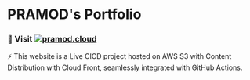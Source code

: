 # PRAMOD's Portfolio


<h3>🚀 Visit <a href="https://pramod.cloud"><img alt="pramod.cloud" src="https://img.shields.io/badge/pramod.cloud-844FBA" /></a></h3>

⚡ This website is a Live CICD project hosted on AWS S3 with Content Distribution with Cloud Front, seamlessly integrated with GitHub Actions.
